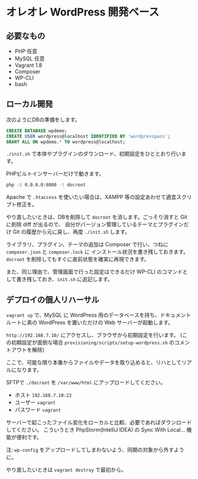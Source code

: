 オレオレ WordPress 開発ベース
===========================

## 必要なもの

- PHP 任意
- MySQL 任意
- Vagrant 1.8
- Composer
- WP-CLI
- bash

## ローカル開発

次のようにDBの準備をします。

```sql
CREATE DATABASE wpdemo;
CREATE USER wordpress@localhost IDENTIFIED BY 'wordpresspass';
GRANT ALL ON wpdemo.* TO wordpress@localhost;
```

`./init.sh` で本体やプラグインのダウンロード、初期設定をひととおり行います。

PHPビルトインサーバーだけで動きます。

```bash
php -S 0.0.0.0:8000 -t docroot
```

Apache で `.htaccess` を使いたい場合は、XAMPP 等の設定あわせて適宜スクリプト修正を。

やり直したいときは、DBを削除して `docroot` を消します。ごっそり消すと Git に削除 diff が出るので、
自分がバージョン管理しているテーマとプラグインだけ Git の履歴から元に戻し、再度 `./init.sh` します。

ライブラリ、プラグイン、テーマの追加は Composer で行い、つねに `composer.json` と `composer.lock` に
インストール状況を書き残しておきます。`docroot` を削除してもすぐに直前状態を確実に再現できます。

また、同じ理由で、管理画面で行った設定はできるだけ WP-CLI のコマンドとして書き残しておき、`init.sh` に追記します。

## デプロイの個人リハーサル

`vagrant up` で、MySQL に WordPress 用のデータベースを持ち、ドキュメントルートに素の WordPress を置いただけの Web サーバーが起動します。

`http://192.168.7.10/` にアクセスし、ブラウザから初期設定を行います。
(この初期設定が面倒な場合 `provisioning/scripts/setup-wordpress.sh` のコメントアウトを解除)

ここで、可能な限り本番からファイルやデータを取り込めると、リハとしてリアルになります。

SFTPで `./docroot` を `/var/www/html` にアップロードしてください。

- ホスト `192.168.7.10:22`
- ユーザー `vagrant`
- パスワード `vagrant`

サーバーで起こったファイル変化をローカルと比較、必要であればダウンロードしてください。
こういうとき PhpStorm(IntelliJ IDEA) の Sync With Local... 機能が便利です。

注: `wp-config` をアップロードしてしまわないよう、同期の対象から外すように。

やり直したいときは `vagrant destroy` で最初から。

